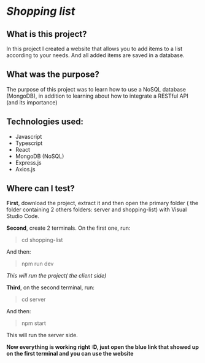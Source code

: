 # *Shopping list*

## What is this project?
In this project I created a website that allows you to add items to a list according to your needs. And all added items are saved in a database.

## What was the purpose?
The purpose of this project was to learn how to use a NoSQL database (MongoDB), in addition to learning about how to integrate a RESTful API (and its importance)

## Technologies used:
<ul>
   <li>Javascript</li>
   <li>Typescript</li>
   <li>React</li>
   <li>MongoDB (NoSQL)</li>
   <li>Express.js</li>
   <li>Axios.js</li>  
</ul>

## Where can I test?

**First**, download the project, extract it and then open the primary folder ( the folder containing 2 others folders: server and shopping-list) with Visual Studio Code.
   
**Second**, create 2 terminals. On the first one, run:
   
> cd shopping-list

And then:

> npm run dev

*This will run the project( the client side)*

**Third**, on the second terminal, run:

>cd server

And then:

>npm start

This will run the server side.

**Now everything is working right :D, just open the blue link that showed up on the first terminal and you can use the website**
